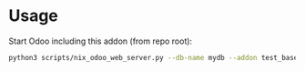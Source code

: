 # Usage

Start Odoo including this addon (from repo root):

```bash
python3 scripts/nix_odoo_web_server.py --db-name mydb --addon test_base_automation
```
